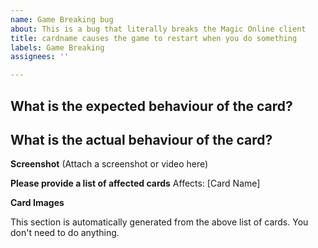 ```yaml
---
name: Game Breaking bug
about: This is a bug that literally breaks the Magic Online client
title: cardname causes the game to restart when you do something
labels: Game Breaking
assignees: ''

---
```


**What is the expected behaviour of the card?**
 - 

**What is the actual behaviour of the card?**
 - 

**Screenshot**
(Attach a screenshot or video here)

**Please provide a list of affected cards**
Affects: [Card Name]

**Card Images**
<!-- Images --> This section is automatically generated from the above list of cards.  You don't need to do anything.

